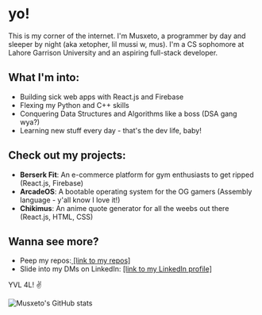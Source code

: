 # **yo!**

This is my corner of the internet. I'm Musxeto, a programmer by day and sleeper by night (aka xetopher, lil mussi w, mus). I'm a CS sophomore at Lahore Garrison University and an aspiring full-stack developer.

## What I'm into:
- Building sick web apps with React.js and Firebase
- Flexing my Python and C++ skills
- Conquering Data Structures and Algorithms like a boss (DSA gang wya?)
- Learning new stuff every day - that's the dev life, baby!

## Check out my projects:
- **Berserk Fit**: An e-commerce platform for gym enthusiasts to get ripped (React.js, Firebase)
- **ArcadeOS**: A bootable operating system for the OG gamers (Assembly language - y'all know I love it!)
- **Chikimus**: An anime quote generator for all the weebs out there (React.js, HTML, CSS)

## Wanna see more?
- Peep my repos:[ [link to my repos]](https://github.com/Musxeto?tab=repositories)
- Slide into my DMs on LinkedIn: [[link to my LinkedIn profile]](https://www.linkedin.com/in/mustafa-gm/)
  
YVL 4L! ✌

![Musxeto's GitHub stats](https://github-readme-stats.vercel.app/api?username=musxeto&show_icons=true&theme=radical)
